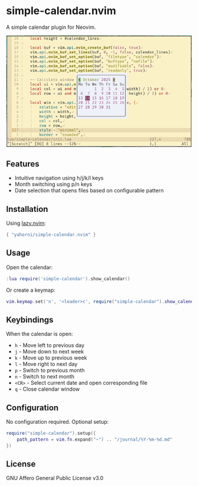 # simple-calendar.nvim

A simple calendar plugin for Neovim.

![Simple calendar](assets/simple-calendar.png)

## Features

- Intuitive navigation using h/j/k/l keys
- Month switching using p/n keys
- Date selection that opens files based on configurable pattern

## Installation

Using [lazy.nvim](https://github.com/folke/lazy.nvim):

```lua
{ "yahorni/simple-calendar.nvim" }
```

## Usage

Open the calendar:

```lua
:lua require('simple-calendar').show_calendar()
```

Or create a keymap:

```lua
vim.keymap.set('n', '<leader>c', require("simple-calendar").show_calendar, { desc = "Open [C]alendar" })
```

## Keybindings

When the calendar is open:

- `h` - Move left to previous day
- `j` - Move down to next week
- `k` - Move up to previous week
- `l` - Move right to next day
- `p` - Switch to previous month
- `n` - Switch to next month
- `<CR>` - Select current date and open corresponding file
- `q` - Close calendar window

## Configuration

No configuration required. Optional setup:

```lua
require("simple-calendar").setup({
    path_pattern = vim.fn.expand("~") .. "/journal/%Y-%m-%d.md"
})
```

## License

GNU Affero General Public License v3.0
